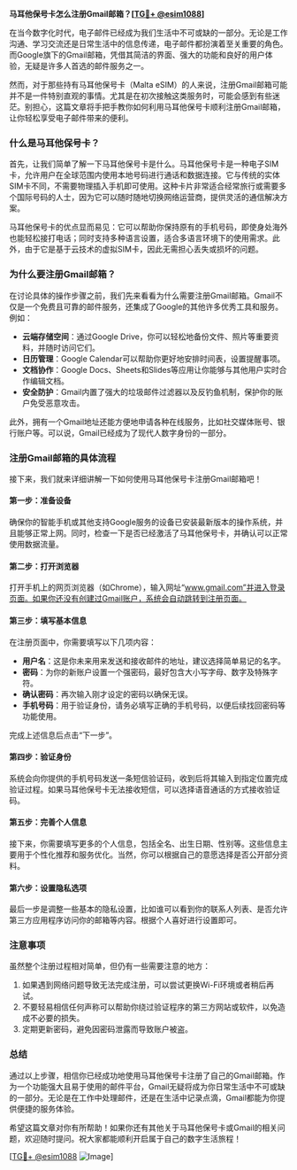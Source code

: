 **马耳他保号卡怎么注册Gmail邮箱？[[TG💪+ @esim1088](https://t.me/s/esim1088)]**

在当今数字化时代，电子邮件已经成为我们生活中不可或缺的一部分。无论是工作沟通、学习交流还是日常生活中的信息传递，电子邮件都扮演着至关重要的角色。而Google旗下的Gmail邮箱，凭借其简洁的界面、强大的功能和良好的用户体验，无疑是许多人首选的邮件服务之一。

然而，对于那些持有马耳他保号卡（Malta eSIM）的人来说，注册Gmail邮箱可能并不是一件特别直观的事情。尤其是在初次接触这类服务时，可能会感到有些迷茫。别担心，这篇文章将手把手教你如何利用马耳他保号卡顺利注册Gmail邮箱，让你轻松享受电子邮件带来的便利。

### **什么是马耳他保号卡？**

首先，让我们简单了解一下马耳他保号卡是什么。马耳他保号卡是一种电子SIM卡，允许用户在全球范围内使用本地号码进行通话和数据连接。它与传统的实体SIM卡不同，不需要物理插入手机即可使用。这种卡片非常适合经常旅行或需要多个国际号码的人士，因为它可以随时随地切换网络运营商，提供灵活的通信解决方案。

马耳他保号卡的优点显而易见：它可以帮助你保持原有的手机号码，即使身处海外也能轻松接打电话；同时支持多种语言设置，适合多语言环境下的使用需求。此外，由于它是基于云技术的虚拟SIM卡，因此无需担心丢失或损坏的问题。

### **为什么要注册Gmail邮箱？**

在讨论具体的操作步骤之前，我们先来看看为什么需要注册Gmail邮箱。Gmail不仅是一个免费且可靠的邮件服务，还集成了Google的其他许多优秀工具和服务。例如：

- **云端存储空间**：通过Google Drive，你可以轻松地备份文件、照片等重要资料，并随时访问它们。
- **日历管理**：Google Calendar可以帮助你更好地安排时间表，设置提醒事项。
- **文档协作**：Google Docs、Sheets和Slides等应用让你能够与其他用户实时合作编辑文档。
- **安全防护**：Gmail内置了强大的垃圾邮件过滤器以及反钓鱼机制，保护你的账户免受恶意攻击。

此外，拥有一个Gmail地址还能方便地申请各种在线服务，比如社交媒体账号、银行账户等。可以说，Gmail已经成为了现代人数字身份的一部分。

### **注册Gmail邮箱的具体流程**

接下来，我们就来详细讲解一下如何使用马耳他保号卡注册Gmail邮箱吧！

#### **第一步：准备设备**
确保你的智能手机或其他支持Google服务的设备已安装最新版本的操作系统，并且能够正常上网。同时，检查一下是否已经激活了马耳他保号卡，并确认可以正常使用数据流量。

#### **第二步：打开浏览器**
打开手机上的网页浏览器（如Chrome），输入网址“www.gmail.com”并进入登录页面。如果你还没有创建过Gmail账户，系统会自动跳转到注册页面。

#### **第三步：填写基本信息**
在注册页面中，你需要填写以下几项内容：
- **用户名**：这是你未来用来发送和接收邮件的地址，建议选择简单易记的名字。
- **密码**：为你的新账户设置一个强密码，最好包含大小写字母、数字及特殊字符。
- **确认密码**：再次输入刚才设定的密码以确保无误。
- **手机号码**：用于验证身份，请务必填写正确的手机号码，以便后续找回密码等功能使用。
  
完成上述信息后点击“下一步”。

#### **第四步：验证身份**
系统会向你提供的手机号码发送一条短信验证码，收到后将其输入到指定位置完成验证过程。如果马耳他保号卡无法接收短信，可以选择语音通话的方式接收验证码。

#### **第五步：完善个人信息**
接下来，你需要填写更多的个人信息，包括全名、出生日期、性别等。这些信息主要用于个性化推荐和服务优化。当然，你可以根据自己的意愿选择是否公开部分资料。

#### **第六步：设置隐私选项**
最后一步是调整一些基本的隐私设置，比如谁可以看到你的联系人列表、是否允许第三方应用程序访问你的邮箱等内容。根据个人喜好进行设置即可。

### **注意事项**
虽然整个注册过程相对简单，但仍有一些需要注意的地方：
1. 如果遇到网络问题导致无法完成注册，可以尝试更换Wi-Fi环境或者稍后再试。
2. 不要轻易相信任何声称可以帮助你绕过验证程序的第三方网站或软件，以免造成不必要的损失。
3. 定期更新密码，避免因密码泄露而导致账户被盗。

### **总结**
通过以上步骤，相信你已经成功地使用马耳他保号卡注册了自己的Gmail邮箱。作为一个功能强大且易于使用的邮件平台，Gmail无疑将成为你日常生活中不可或缺的一部分。无论是在工作中处理邮件，还是在生活中记录点滴，Gmail都能为你提供便捷的服务体验。

希望这篇文章对你有所帮助！如果你还有其他关于马耳他保号卡或Gmail的相关问题，欢迎随时提问。祝大家都能顺利开启属于自己的数字生活旅程！

[[TG💪+ @esim1088](https://t.me/s/esim1088) ![Image](https://i.postimg.cc/4NQfJmqS/Snipaste-2025-05-13-00-14-12.png)]